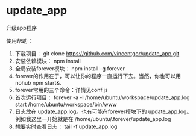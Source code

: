 # update_app
升级app程序

使用帮助：
1. 下载项目： git clone https://github.com/vincentgor/update_app.git
2. 安装依赖模块： npm install
3. 全局安装forever模块： npm install -g forever
4. forever的作用在于，可以让你的程序一直运行下去。当然，你也可以用 nohub npm start&.
5. forever常用的三个命令：详情见conf.js
6. 首次运行项目： forever -a -l /home/ubuntu/workspace/update_app.log start  /home/ubuntu/workspace/bin/www
7. 日志放在 update_app.log。也有可能在forever模块下的 update_app.log。例如我这里一开始就是在 /home/ubuntu/.forever/update_app.log 
8. 想要实时查看日志： tail -f update_app.log
